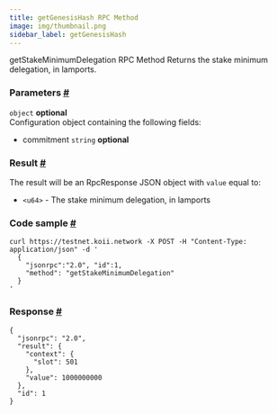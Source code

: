 ```yaml
--- 
title: getGenesisHash RPC Method  
image: img/thumbnail.png 
sidebar_label: getGenesisHash 
---  
```

getStakeMinimumDelegation RPC Method 
Returns the stake minimum delegation, in lamports.

### Parameters [#](#parameters)  
`object` **optional**    
Configuration object containing the following fields:  
- commitment `string` **optional**  

### Result [#](#result)

The result will be an RpcResponse JSON object with `value` equal to:

*   `<u64>` - The stake minimum delegation, in lamports

### Code sample [#](#code-sample)

```
curl https://testnet.koii.network -X POST -H "Content-Type: application/json" -d '
  {
    "jsonrpc":"2.0", "id":1,
    "method": "getStakeMinimumDelegation"
  }
'
```


### Response [#](#response)

```
{
  "jsonrpc": "2.0",
  "result": {
    "context": {
      "slot": 501
    },
    "value": 1000000000
  },
  "id": 1
}
```
